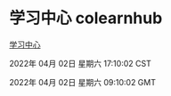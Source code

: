 # 学习中心 colearnhub
[学习中心](http://59.174.25.134:56308/colearnhub/)

2022年 04月 02日 星期六 17:10:02 CST

2022年 04月 02日 星期六 09:10:02 GMT

